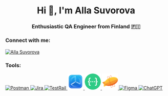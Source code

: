<h1 align="center">Hi 👋, I'm Alla Suvorova</h1>
<h3 align="center">Enthusiastic QA Engineer from Finland 🇫🇮</h3>

<h3 align="left">Connect with me:</h3>
<p align="left">
<a href="https://www.linkedin.com/in/alla-suvorova-9b606125" target="blank"><img align="center" src="https://raw.githubusercontent.com/rahuldkjain/github-profile-readme-generator/master/src/images/icons/Social/linked-in-alt.svg" alt="Alla Suvorova" height="30" width="40" /></a>
</p>

<h3 align="left">Tools:</h3>
<p align="left"> 

<a href="https://postman.com" target="_blank" rel="noreferrer"> 
<img src="https://www.vectorlogo.zone/logos/getpostman/getpostman-icon.svg" alt="Postman" width="50" height="50"/> 
</a> 

<a href="https://www.atlassian.com/software/jira" target="_blank" rel="noreferrer"> 
<img src="https://cdn.jsdelivr.net/gh/devicons/devicon@latest/icons/jira/jira-original.svg" alt="Jira" width="50" height="50"/> 
</a> 

<a href="https://www.testrail.com/" target="_blank" rel="noreferrer"> 
<img src="https://www.testrail.com/wp-content/uploads/2023/03/TestRail-table-logo.svg" alt="TestRail" width="50" height="50"/> 
</a> 

<a href="https://developer.apple.com/testflight/">
<img src="https://github.com/qajenna/qajenna/blob/main/icons/Testflight.png" alt="Testflight" width="50" height="50" />
</a> 

<a href="https://swagger.io/">
<img src="https://github.com/qajenna/qajenna/blob/main/icons/swagger.png" alt="Swagger" width="50" height="50" />
</a>

<a href="https://zeplin.io/">
<img src="https://github.com/qajenna/qajenna/blob/main/icons/Zeplin.png" alt="Zeplin" width="50" height="50" /> 
</a>

<a href="https://www.figma.com/" target="_blank" rel="noreferrer"> 
<img src="https://www.vectorlogo.zone/logos/figma/figma-icon.svg" alt="Figma" width="50" height="50"/> 
</a> 
<a href="https://chat.openai.com/" target="_blank" rel="noreferrer"> 
<img src="https://upload.wikimedia.org/wikipedia/commons/0/04/ChatGPT_logo.svg" alt="ChatGPT" width="50" height="50"/> 
</a> 

 </p>
